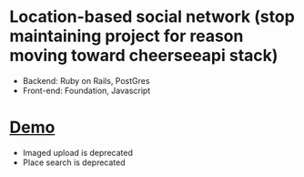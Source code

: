 # Location-based social network (stop maintaining project for reason moving toward cheerseeapi stack)
* Backend: Ruby on Rails, PostGres
* Front-end: Foundation, Javascript

# [Demo](http://cheersee.herokuapp.com)
* Imaged upload is deprecated
* Place search is deprecated
